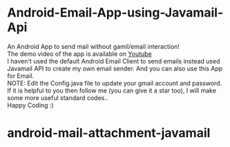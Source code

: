 # Android-Email-App-using-Javamail-Api  
An Android App to send mail without gamil/email interaction!  
The demo video of the app is available on [Youtube](https://www.youtube.com/watch?v=8pTLDsFXLb4)  
I haven't used the default Android Email Client to send emails instead used Javamail API to create my own email sender. And you can also use this App for Email.  
NOTE: Edit the Config.java file to update your gmail account and password.  
If it is helpful to you then follow me (you can give it a star too), I will make some more useful standard codes..   
Happy Coding :)
# android-mail-attachment-javamail

